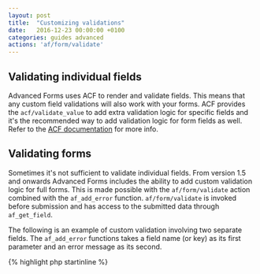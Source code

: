 ```yaml
---
layout: post
title:  "Customizing validations"
date:   2016-12-23 00:00:00 +0100
categories: guides advanced
actions: 'af/form/validate'
---
```


## Validating individual fields

Advanced Forms uses ACF to render and validate fields. This means that any custom field validations will also work with your forms. ACF provides the `acf/validate_value` to add extra validation logic for specific fields and it's the recommended way to add validation logic for form fields as well. Refer to the [ACF documentation](https://www.advancedcustomfields.com/resources/) for more info.

## Validating forms

Sometimes it's not sufficient to validate individual fields. From version 1.5 and onwards Advanced Forms includes the ability to add custom validation logic for full forms. This is made possible with the `af/form/validate` action combined with the `af_add_error` function. `af/form/validate` is invoked before submission and has access to the submitted data through `af_get_field`.

The following is an example of custom validation involving two separate fields. The `af_add_error` functions takes a field name (or key) as its first parameter and an error message as its second.

{% highlight php startinline %}
<?php
function validate_name() {
    $first_name = af_get_field( 'first_name' );
    $last_name = af_get_field( 'last_name' );

    if ( 'Fabian Lindfors' != $first_name . ' ' . $last_name ) {
        af_add_error( 'first_name', 'Full name must be Fabian Lindfors!' );
    }
}
add_action( 'af/form/validate/key=FORM_KEY', 'validate_name' );
{% endhighlight %}

